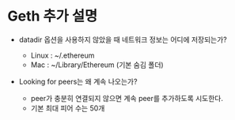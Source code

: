 # Geth 추가 설명

- datadir 옵션을 사용하지 않았을 때 네트워크 정보는 어디에 저장되는가?

  - Linux : ~/.ethereum
  - Mac : ~/Library/Ethereum (기본 숨김 폴더)

- Looking for peers는 왜 계속 나오는가?
  - peer가 충분히 연결되지 않으면 계속 peer를 추가하도록 시도한다.
  - 기본 최대 피어 수는 50개
